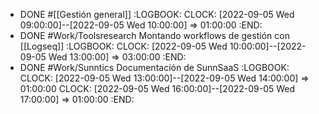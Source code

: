 - DONE #[[Gestión general]]
  :LOGBOOK:
  CLOCK: [2022-09-05 Wed 09:00:00]--[2022-09-05 Wed 10:00:00] =>  01:00:00
  :END:
- DONE #Work/Toolsresearch Montando workflows de gestión con [[Logseq]]
  :LOGBOOK:
  CLOCK: [2022-09-05 Wed 10:00:00]--[2022-09-05 Wed 13:00:00] =>  03:00:00
  :END:
- DONE #Work/Sunntics Documentación de SunnSaaS
  :LOGBOOK:
  CLOCK: [2022-09-05 Wed 13:00:00]--[2022-09-05 Wed 14:00:00] =>  01:00:00
  CLOCK: [2022-09-05 Wed 16:00:00]--[2022-09-05 Wed 17:00:00] =>  01:00:00
  :END: